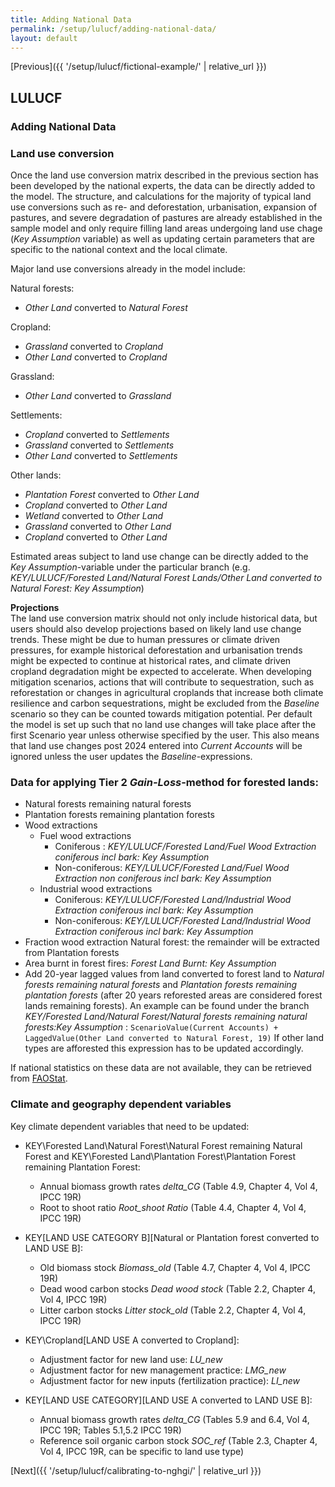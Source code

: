 ```yaml
---
title: Adding National Data
permalink: /setup/lulucf/adding-national-data/
layout: default
---
```

[Previous]({{ '/setup/lulucf/fictional-example/' | relative_url }})

## LULUCF
### Adding National Data 


### Land use conversion 
Once the land use conversion matrix described in the previous section has been developed by the national experts, the data can be directly added to the model. The structure, and calculations for the majority of typical land use conversions such as re- and deforestation, urbanisation, expansion of pastures, and severe degradation of pastures are already established in the sample 
model and only require filling land areas undergoing land use chage (_Key Assumption_ variable) as well as updating certain parameters that are specific to the national context and the local climate.

Major land use conversions already in the model include:

Natural forests:  
- _Other Land_ converted to _Natural Forest_  

Cropland:  
- _Grassland_ converted to _Cropland_  
- _Other Land_ converted to _Cropland_  

Grassland:
- _Other Land_ converted to _Grassland_  

Settlements:  
- _Cropland_ converted to _Settlements_  
- _Grassland_ converted to _Settlements_  
- _Other Land_ converted to _Settlements_  

Other lands:  
- _Plantation Forest_ converted to _Other Land_  
- _Cropland_ converted to _Other Land_  
- _Wetland_ converted to _Other Land_  
- _Grassland_ converted to _Other Land_  
- _Cropland_ converted to _Other Land_

Estimated areas subject to land use change can be directly added to the _Key Assumption_-variable under the particular branch (e.g. _KEY/LULUCF/Forested Land/Natural Forest Lands/Other Land converted to Natural Forest: Key Assumption_)

**Projections**  
The land use conversion matrix should not only include historical data, but users should also develop projections based on likely land use change trends. These might be due to human pressures or climate driven pressures, for example historical deforestation and urbanisation trends might be expected to continue at historical rates, and climate driven cropland degradation might be expected to accelerate. When developing mitigation scenarios, actions that will contribute to sequestration, such as reforestation or changes in agricultural croplands that increase both climate resilience and carbon sequestrations, might be excluded from the _Baseline_ scenario so they can be counted towards mitigation potential.
Per default the model is set up such that no land use changes will take place after the first Scenario year unless otherwise specified by the user. This also means that land use changes post 2024 entered into _Current Accounts_ will be ignored unless the user updates the _Baseline_-expressions.

### Data for applying Tier 2 _Gain-Loss_-method for forested lands:
- Natural forests remaining natural forests
- Plantation forests remaining plantation forests
- Wood extractions
  - Fuel wood extractions
    - Coniferous : _KEY/LULUCF/Forested Land/Fuel Wood Extraction coniferous incl bark: Key Assumption_
    - Non-coniferous: _KEY/LULUCF/Forested Land/Fuel Wood Extraction non coniferous incl bark: Key Assumption_
  - Industrial wood extractions
    - Coniferous: _KEY/LULUCF/Forested Land/Industrial Wood Extraction coniferous incl bark: Key Assumption_
    - Non-coniferous: _KEY/LULUCF/Forested Land/Industrial Wood Extraction coniferous incl bark: Key Assumption_
- Fraction wood extraction Natural forest: the remainder will be extracted from Plantation forests
- Area burnt in forest fires: _Forest Land Burnt: Key Assumption_
- Add 20-year lagged values from land converted to forest land to _Natural forests remaining natural forests_ and _Plantation forests remaining plantation forests_ (after 20 years reforested areas are considered forest lands remaining forests). An example can be found under the branch _KEY/Forested Land/Natural Forest/Natural forests remaining natural forests:Key Assumption_ : `ScenarioValue(Current Accounts) + LaggedValue(Other Land converted to Natural Forest, 19)` If other land types are afforested this expression has to be updated accordingly.
 
If national statistics on these data are not available, they can be retrieved from [FAOStat](https://www.fao.org/faostat/en/#data).

### Climate and geography dependent variables 
Key climate dependent variables that need to be updated:  
- KEY\Forested Land\Natural Forest\Natural Forest remaining Natural Forest and KEY\Forested Land\Plantation Forest\Plantation Forest remaining Plantation Forest:
  - Annual biomass growth rates _delta_CG_ (Table 4.9, Chapter 4, Vol 4, IPCC 19R)
  - Root to shoot ratio _Root_shoot Ratio_ (Table 4.4, Chapter 4, Vol 4, IPCC 19R)

- KEY\[LAND USE CATEGORY B]\[Natural or Plantation forest converted to LAND USE B]:
  - Old biomass stock _Biomass_old_ (Table 4.7, Chapter 4, Vol 4, IPCC 19R)
  - Dead wood carbon stocks _Dead wood stock_ (Table 2.2, Chapter 4, Vol 4, IPCC 19R)
  - Litter carbon stocks _Litter stock_old_ (Table 2.2, Chapter 4, Vol 4, IPCC 19R)

- KEY\Cropland\[LAND USE A converted to Cropland]:
  - Adjustment factor for new land use: _LU_new_
  - Adjustment factor for new management practice: _LMG_new_
  - Adjustment factor for new inputs (fertilization practice): _LI_new_
 
- KEY\[LAND USE CATEGORY]\[LAND USE A converted to LAND USE B]:
  - Annual biomass growth rates _delta_CG_ (Tables 5.9 and 6.4, Vol 4, IPCC 19R; Tables 5.1,5.2 IPCC 19R)
  - Reference soil organic carbon stock _SOC_ref_ (Table 2.3, Chapter 4, Vol 4, IPCC 19R, can be specific to land use type)


[Next]({{ '/setup/lulucf/calibrating-to-nghgi/' | relative_url }})
